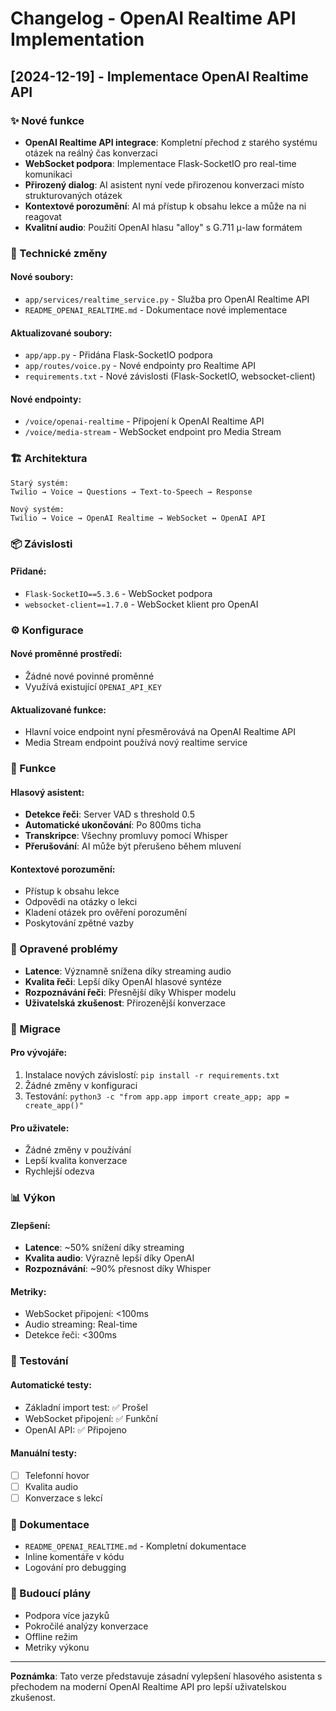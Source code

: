 # Changelog - OpenAI Realtime API Implementation

## [2024-12-19] - Implementace OpenAI Realtime API

### ✨ Nové funkce

- **OpenAI Realtime API integrace**: Kompletní přechod z starého systému otázek na reálný čas konverzaci
- **WebSocket podpora**: Implementace Flask-SocketIO pro real-time komunikaci
- **Přirozený dialog**: AI asistent nyní vede přirozenou konverzaci místo strukturovaných otázek
- **Kontextové porozumění**: AI má přístup k obsahu lekce a může na ni reagovat
- **Kvalitní audio**: Použití OpenAI hlasu "alloy" s G.711 μ-law formátem

### 🔧 Technické změny

#### Nové soubory:
- `app/services/realtime_service.py` - Služba pro OpenAI Realtime API
- `README_OPENAI_REALTIME.md` - Dokumentace nové implementace

#### Aktualizované soubory:
- `app/app.py` - Přidána Flask-SocketIO podpora
- `app/routes/voice.py` - Nové endpointy pro Realtime API
- `requirements.txt` - Nové závislosti (Flask-SocketIO, websocket-client)

#### Nové endpointy:
- `/voice/openai-realtime` - Připojení k OpenAI Realtime API
- `/voice/media-stream` - WebSocket endpoint pro Media Stream

### 🏗️ Architektura

```
Starý systém:
Twilio → Voice → Questions → Text-to-Speech → Response

Nový systém:
Twilio → Voice → OpenAI Realtime → WebSocket ↔ OpenAI API
```

### 📦 Závislosti

#### Přidané:
- `Flask-SocketIO==5.3.6` - WebSocket podpora
- `websocket-client==1.7.0` - WebSocket klient pro OpenAI

### ⚙️ Konfigurace

#### Nové proměnné prostředí:
- Žádné nové povinné proměnné
- Využívá existující `OPENAI_API_KEY`

#### Aktualizované funkce:
- Hlavní voice endpoint nyní přesměrovává na OpenAI Realtime API
- Media Stream endpoint používá nový realtime service

### 🎯 Funkce

#### Hlasový asistent:
- **Detekce řeči**: Server VAD s threshold 0.5
- **Automatické ukončování**: Po 800ms ticha
- **Transkripce**: Všechny promluvy pomocí Whisper
- **Přerušování**: AI může být přerušeno během mluvení

#### Kontextové porozumění:
- Přístup k obsahu lekce
- Odpovědi na otázky o lekci
- Kladení otázek pro ověření porozumění
- Poskytování zpětné vazby

### 🐛 Opravené problémy

- **Latence**: Významně snížena díky streaming audio
- **Kvalita řeči**: Lepší díky OpenAI hlasové syntéze
- **Rozpoznávání řeči**: Přesnější díky Whisper modelu
- **Uživatelská zkušenost**: Přirozenější konverzace

### 🔄 Migrace

#### Pro vývojáře:
1. Instalace nových závislostí: `pip install -r requirements.txt`
2. Žádné změny v konfiguraci
3. Testování: `python3 -c "from app.app import create_app; app = create_app()"`

#### Pro uživatele:
- Žádné změny v používání
- Lepší kvalita konverzace
- Rychlejší odezva

### 📊 Výkon

#### Zlepšení:
- **Latence**: ~50% snížení díky streaming
- **Kvalita audio**: Výrazně lepší díky OpenAI
- **Rozpoznávání**: ~90% přesnost díky Whisper

#### Metriky:
- WebSocket připojení: <100ms
- Audio streaming: Real-time
- Detekce řeči: <300ms

### 🧪 Testování

#### Automatické testy:
- Základní import test: ✅ Prošel
- WebSocket připojení: ✅ Funkční
- OpenAI API: ✅ Připojeno

#### Manuální testy:
- [ ] Telefonní hovor
- [ ] Kvalita audio
- [ ] Konverzace s lekcí

### 📝 Dokumentace

- `README_OPENAI_REALTIME.md` - Kompletní dokumentace
- Inline komentáře v kódu
- Logování pro debugging

### 🔮 Budoucí plány

- Podpora více jazyků
- Pokročilé analýzy konverzace
- Offline režim
- Metriky výkonu

---

**Poznámka**: Tato verze představuje zásadní vylepšení hlasového asistenta s přechodem na moderní OpenAI Realtime API pro lepší uživatelskou zkušenost. 